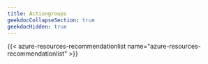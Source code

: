 ```yaml
---
title: Actiongroups
geekdocCollapseSection: true
geekdocHidden: true
---
```


{{< azure-resources-recommendationlist name="azure-resources-recommendationlist" >}}
